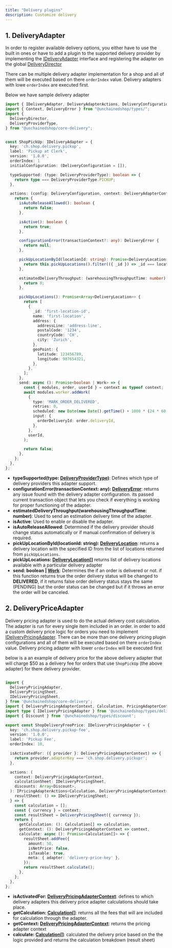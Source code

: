 ```yaml
---
title: "Delivery plugins"
description: Customize delivery 
---
```


## 1. DeliveryAdapter

In order to register available delivery options, you either have to use the built in ones or have to add a plugin to the supported delivery provider by implementing the [IDeliveryAdapter](https://docs.unchained.shop/types/types/delivery.IDeliveryAdapter.html) interface and registering the adapter on the global [DeliveryDirector](https://docs.unchained.shop/types/types/delivery.IDeliveryDirector.html)

There can be multiple delivery adapter implementation for a shop and all of them will be executed based on there `orderIndex` value. Delivery adapters with lowe `orderIndex` are executed first.

Below we have sample delivery adapter 

```typescript
import { IDeliveryAdapter, DeliveryAdapterActions, DeliveryConfiguration, DeliveryAdapterContext, DeliveryLocation } from "@unchainedshop/types/delivery";
import { Context, DeliveryError } from "@unchainedshop/types/";
import {
  DeliveryDirector,
  DeliveryProviderType,
} from "@unchainedshop/core-delivery";


const ShopPickUp: IDeliveryAdapter = {
  key: 'ch.shop.delivery.pickup',
  label: 'Pickup at Clerk',
  version: '1.0.0',
  orderIndex: 1
  initialConfiguration: (DeliveryConfiguration = []),

  typeSupported: (type: DeliveryProviderType): boolean => {
    return type === DeliveryProviderType.PICKUP;
  },

  actions: (config: DeliveryConfiguration, context: DeliveryAdapterContext, requestContext: Context,): DeliveryAdapterActions => {
    return {
      isAutoReleaseAllowed(): boolean {
        return false;
      },

      isActive(): boolean {
        return true;
      },

      configurationError(transactionContext?: any): DeliveryError {
        return null;
      },

      pickUpLocationById(locationId: string): Promise<DeliveryLocation> {
        return this.pickUpLocations().filter(({ _id }) => _id === locationId);
      },

      estimatedDeliveryThroughput: (warehousingThroughputTime: number) : Promise<number>  => {
        return 0;
      },

      pickUpLocations(): Promise<Array<DeliveryLocation>> {
        return [
          {
            _id: 'first-location-id',
            name: 'first-location',
            address: {
              addressLine: 'address-line',
              postalCode: '1234',
              countryCode: 'CH',
              city: 'Zurich',
            },
            geoPoint: {
              latitude: 123456789,
              longitude: 987654321,
            },
          },
        ];
      },
      send: async (): Promise<boolean | Work> => {
        const { modules, order, userId } = context as typeof context;
        await modules.worker.addWork(
          {
            type: 'MARK_ORDER_DELIVERED',
            retries: 0,
            scheduled: new Date(new Date().getTime() + 1000 * (24 * 60 * 60)),
            input: {
              orderDeliveryId: order.deliveryId,
            },
          },
          userId,
        );

        return false;
      },
    };
  },
};
```

- **typeSupported(type: [DeliveryProviderType](https://docs.unchained.shop/types/enums/delivery.DeliveryProviderType.html))**: Defines which type of delivery providers this adapter support.
- **configurationError(transactionContext: any): [DeliveryError](https://docs.unchained.shop/types/enums/delivery.DeliveryError.html)**: returns any issue found with the delivery adapter configuration.  its passed current transaction object that lets you check if everything is working for proper functioning of the adapter.
- **estimatedDeliveryThroughput(warehousingThroughputTime: number)**: Used to send an estimation delivery time of the adapter.
- **isActive**: Used to enable or disable the adapter.
- **isAutoReleaseAllowed**: Determined if the delivery provider should change status automatically or if manual confirmation of delivery is required.
- **pickUpLocationById(locationId: string): [DeliveryLocation](https://docs.unchained.shop/types/interfaces/delivery.DeliveryLocation.html)**: returns a delivery location with the specified ID from the list of locations returned from `pickUpLocations`.
- **pickUpLocations: [DeliveryLocation](https://docs.unchained.shop/types/interfaces/delivery.DeliveryLocation.html)[]** returns list of delivery locations available with a particular delivery adapter
- **send: boolean | [Work](https://docs.unchained.shop/types/types/worker.Work.html)**: Determines the if an order is delivered or not. if this function returns true the order delivery status will be changed to **DELIVERED**, if it returns false order delivery status stays the same (PENDING) but the order status can be changed but if it throws an error the order will be canceled.



## 2. DeliveryPriceAdapter

Delivery pricing adapter is used to do the actual delivery cost calculation. The adapter is run for every single item included in an order.
in order to add a custom delivery price logic for orders you need to implement [IDeliveryPricingAdapter](https://docs.unchained.shop/types/types/delivery_pricing.IDeliveryPricingAdapter.html).
There can be more than one delivery pricing plugin configurations and all of them will be executed based on there `orderIndex` value. Delivery pricing adapter with lower `orderIndex` will be executed first

below is a an example of delivery price for the above delivery adapter that will charge $50  as a delivery fee for orders that use `ShopPickUp` (the above adapter) for there delivery provider.

```typescript

import {
  DeliveryPricingAdapter,
  DeliveryPricingSheet,
  IDeliveryPricingSheet,
} from '@unchainedshop/core-delivery';
import { DeliveryPricingAdapterContext, Calculation, PricingAdapterContext } from '@unchainedshop/types';
import type { IDeliveryPricingAdapter } from '@unchainedshop/types/delivery.pricing';
import { Discount } from '@unchainedshop/types/discount';

export const ShopDeliveryFreePrice: IDeliveryPricingAdapter = {
  key: 'ch.shop.delivery.pickup-fee',
  version: '1.0.0',
  label: 'Pickup Fee',
  orderIndex: 10,

  isActivatedFor: ({ provider }: DeliveryPricingAdapterContext) => {
    return provider.adapterKey === 'ch.shop.delivery.pickupr';
  },

  actions: (
    context: DeliveryPricingAdapterContext,
    calculationSheet: IDeliveryPricingSheet,
    discounts: Array<Discount>,
  ): IPricingAdapterActions<Calculation, DeliveryPricingAdapterContext> & {
    resultSheet: () => IDeliveryPricingSheet;
  } => {
    const calculation = [];
    const { currency } = context;
    const resultSheet = DeliveryPricingSheet({ currency });
    return {
      getCalculation: (): Calculation[] => calculation,
      getContext: (): DeliveryPricingAdapterContext => context,
      calculate: async (): Promise<Calculation[]> => {
        resultSheet.addFee({
          amount: 50,
          isNetPrice: false,
          isTaxable: true,
          meta: { adapter: 'delivery-price-key' },
        });
        return resultSheet.calculate();
      },
    };
  },
};


```

- **isActivatedFor: [DeliveryPricingAdapterContext](https://docs.unchained.shop/types/interfaces/delivery_pricing.DeliveryPricingAdapterContext.html)**: defines to which delivery adapters this delivery price adapter calculations should take place.
- **getCalculation: [Calculation[]](https://docs.unchained.shop/types/interfaces/pricing.PricingSheetParams.html#calculation)**: returns all the fees that will are included for calculation through the adapter.
- **getContext: [DeliveryPricingAdapterContext](https://docs.unchained.shop/types/interfaces/delivery_pricing.DeliveryPricingAdapterContext.html)**: returns the pricing adapter context
- **calculate: [Calculation[]](https://docs.unchained.shop/types/interfaces/pricing.PricingSheetParams.html#calculation)**: calculated the delivery price based on the the logic provided and returns the calculation breakdown (result sheet)